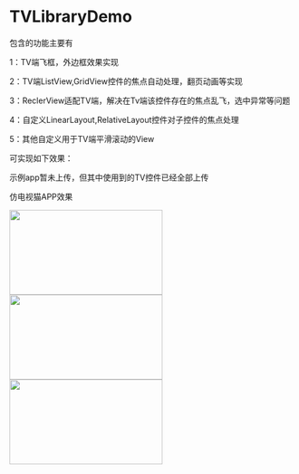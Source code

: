 # TVLibraryDemo
包含的功能主要有

1：TV端飞框，外边框效果实现

2：TV端ListView,GridView控件的焦点自动处理，翻页动画等实现

3：ReclerView适配TV端，解决在Tv端该控件存在的焦点乱飞，选中异常等问题

4：自定义LinearLayout,RelativeLayout控件对子控件的焦点处理

5：其他自定义用于TV端平滑滚动的View

可实现如下效果：

示例app暂未上传，但其中使用到的TV控件已经全部上传

仿电视猫APP效果

<img src="https://github.com/zhangtiansheng/TVLibraryDemo/blob/master/image/1.jpg" width=270 height=150/>
<img src="https://github.com/zhangtiansheng/TVLibraryDemo/blob/master/image/3.jpg" width=270 height=150/>
<img src="https://github.com/zhangtiansheng/TVLibraryDemo/blob/master/image/4.jpg" width=270 height=150/>
